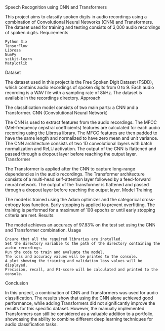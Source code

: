 Speech Recognition using CNN and Transformers

This project aims to classify spoken digits in audio recordings using a combination of Convolutional Neural Networks (CNN) and Transformers. The dataset used for training and testing consists of 3,000 audio recordings of spoken digits.
Requirements

    Python 3.x
    TensorFlow
    Librosa
    NumPy
    scikit-learn
    Matplotlib

Dataset

The dataset used in this project is the Free Spoken Digit Dataset (FSDD), which contains audio recordings of spoken digits from 0 to 9. Each audio recording is a WAV file with a sampling rate of 8kHz. The dataset is available in the recordings directory.
Approach

The classification model consists of two main parts: a CNN and a Transformer.
CNN (Convolutional Neural Network)

The CNN is used to extract features from the audio recordings. The MFCC (Mel-frequency cepstral coefficients) features are calculated for each audio recording using the Librosa library. The MFCC features are then padded to have the same length and normalized to have zero mean and unit variance. The CNN architecture consists of two 1D convolutional layers with batch normalization and ReLU activation. The output of the CNN is flattened and passed through a dropout layer before reaching the output layer.
Transformer

The Transformer is applied after the CNN to capture long-range dependencies in the audio recordings. The Transformer architecture consists of a multi-head self-attention layer followed by a feed-forward neural network. The output of the Transformer is flattened and passed through a dropout layer before reaching the output layer.
Model Training

The model is trained using the Adam optimizer and the categorical cross-entropy loss function. Early stopping is applied to prevent overfitting. The training is performed for a maximum of 100 epochs or until early stopping criteria are met.
Results

The model achieves an accuracy of 97.83% on the test set using the CNN and Transformer combination.
Usage

    Ensure that all the required libraries are installed.
    Set the directory variable to the path of the directory containing the audio recordings.
    Run the code to train and evaluate the model.
    The loss and accuracy values will be printed to the console.
    A plot showing the training and validation loss values will be displayed.
    Precision, recall, and F1-score will be calculated and printed to the console.

Conclusion

In this project, a combination of CNN and Transformers was used for audio classification. The results show that using the CNN alone achieved good performance, while adding Transformers did not significantly improve the results for this specific dataset. However, the manually implemented Transformers can still be considered as a valuable addition to a portfolio, showcasing the ability to combine different deep learning techniques for audio classification tasks.
